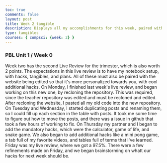 ```yaml
---
toc: true
comments: false
layout: post
title: Week 2 tangible
description: Displays all my accomplishments for this week, paired with a brief summary.
type: tangibles
courses: { compsci: {week: 2} }
---
```


### PBL Unit 1 / Week 0


Week two has the second Live Review for the trimester, which is also worth 2 points. The expectations in this live review is to have my notebook setup, with hacks, tangibles, and plans. All of these must also be paired with the website being edited so that it's more personalized towards you, with cool additional hacks. On Monday, I finished last week's live review, and began working on this new one, by recloning the repository. This was required, since the teacher repository was edited and must be recloned and edited. After recloning the website, I pasted all my old code into the new repository. On Tuesday and Wednesday, I started duplicating posts and renaming them, so I could fill up each section in the table with posts. It took me some time to figure out how to move the posts, and there was a issue in github that took a few hours of working to fix. On Thursday my partner and I began to add the mandatory hacks, which were the calculator, game of life, and snake game. We also began to add additional hacks like a mini pong game, a tab full of my favorite videos, and tables full of terms that I've learned. Friday was my live review, where we got a 97.5%. There were a few refinements made on Friday, and we began brainstorming on whatt our hacks for next week should be.
